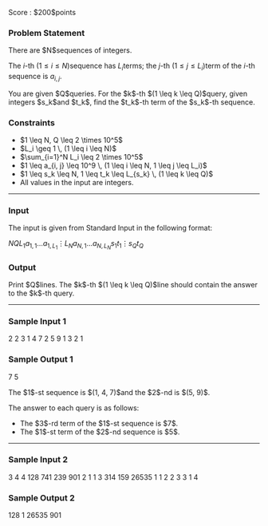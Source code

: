 
<div>

<span>

<span>

<p>
Score : $200$points
</p>

<div>

<section>

### **Problem Statement**

<p>
There are $N$sequences of integers.

The $i$-th $(1 \leq i \leq N)$sequence has $L_i$terms; the $j$-th $(1 \leq j \leq L_i)$term of the $i$-th sequence is $a_{i, j}$.
</p>

<p>
You are given $Q$queries.  For the $k$-th $(1 \leq k \leq Q)$query, given integers $s_k$and $t_k$, find the $t_k$-th term of the $s_k$-th sequence.
</p>

</section>

</div>

<div>

<section>

### **Constraints**

<ul>

<li>
$1 \leq N, Q \leq 2 \times 10^5$
</li>

<li>
$L_i \geq 1 \, (1 \leq i \leq N)$
</li>

<li>
$\sum_{i=1}^N L_i \leq 2 \times 10^5$
</li>

<li>
$1 \leq a_{i, j} \leq 10^9 \, (1 \leq i \leq N, 1 \leq j \leq L_i)$
</li>

<li>
$1 \leq s_k \leq N, 1 \leq t_k \leq L_{s_k} \, (1 \leq k \leq Q)$
</li>

<li>
All values in the input are integers.
</li>

</ul>

</section>

</div>

---

<div>

<div>

<section>

### **Input**

<p>
The input is given from Standard Input in the following format:
</p>

<div>

$N$$Q$$L_1$$a_{1, 1}$$\ldots$$a_{1, L_1}$$\vdots$$L_N$$a_{N, 1}$$\ldots$$a_{N, L_N}$$s_1$$t_1$$\vdots$$s_Q$$t_Q$
</div>

</section>

</div>

<div>

<section>

### **Output**

<p>
Print $Q$lines.  The $k$-th $(1 \leq k \leq Q)$line should contain the answer to the $k$-th query.
</p>

</section>

</div>

</div>

---

<div>

<section>

### **Sample Input 1**

<div>

2 2
3 1 4 7
2 5 9
1 3
2 1

</div>

</section>

</div>

<div>

<section>

### **Sample Output 1**

<div>

7
5

</div>

<p>
The $1$-st sequence is $(1, 4, 7)$and the $2$-nd is $(5, 9)$.

The answer to each query is as follows:
</p>

<ul>

<li>
The $3$-rd term of the $1$-st sequence is $7$.
</li>

<li>
The $1$-st term of the $2$-nd sequence is $5$.
</li>

</ul>

</section>

</div>

---

<div>

<section>

### **Sample Input 2**

<div>

3 4
4 128 741 239 901
2 1 1
3 314 159 26535
1 1
2 2
3 3
1 4

</div>

</section>

</div>

<div>

<section>

### **Sample Output 2**

<div>

128
1
26535
901

</div>

</section>

</div>

</span>

</span>

</div>
